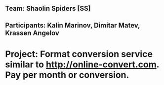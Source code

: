 ## Team: Shaolin Spiders [SS]

## Participants: Kalin Marinov, Dimitar Matev, Krassen Angelov

# Project: Format conversion service similar to http://online-convert.com. Pay per month or conversion.
